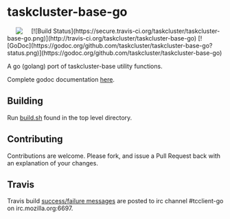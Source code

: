 # taskcluster-base-go
<img hspace="20" align="left" src="https://tools.taskcluster.net/lib/assets/taskcluster-120.png" />
[![Build Status](https://secure.travis-ci.org/taskcluster/taskcluster-base-go.png)](http://travis-ci.org/taskcluster/taskcluster-base-go)
[![GoDoc](https://godoc.org/github.com/taskcluster/taskcluster-base-go?status.png)](https://godoc.org/github.com/taskcluster/taskcluster-base-go)

A go (golang) port of taskcluster-base utility functions.

Complete godoc documentation [here](https://godoc.org/github.com/taskcluster/taskcluster-base-go).

## Building

Run
[build.sh](https://github.com/taskcluster/taskcluster-base-go/blob/master/build.sh)
found in the top level directory.

## Contributing
Contributions are welcome. Please fork, and issue a Pull Request back with an explanation of your changes.

## Travis
Travis build [success/failure messages](http://travis-ci.org/taskcluster/taskcluster-base-go) are posted to irc channel #tcclient-go on irc.mozilla.org:6697.

